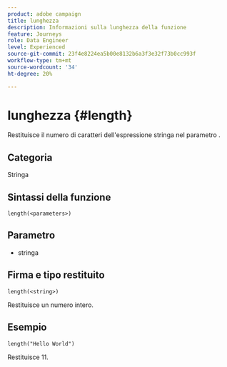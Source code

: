 ```yaml
---
product: adobe campaign
title: lunghezza
description: Informazioni sulla lunghezza della funzione
feature: Journeys
role: Data Engineer
level: Experienced
source-git-commit: 23f4e8224ea5b00e8132b6a3f3e32f73b0cc993f
workflow-type: tm+mt
source-wordcount: '34'
ht-degree: 20%

---
```


# lunghezza {#length}

Restituisce il numero di caratteri dell&#39;espressione stringa nel parametro .

## Categoria

Stringa

## Sintassi della funzione

`length(<parameters>)`

## Parametro

* stringa

## Firma e tipo restituito

`length(<string>)`

Restituisce un numero intero.

## Esempio

`length("Hello World")`

Restituisce 11.
